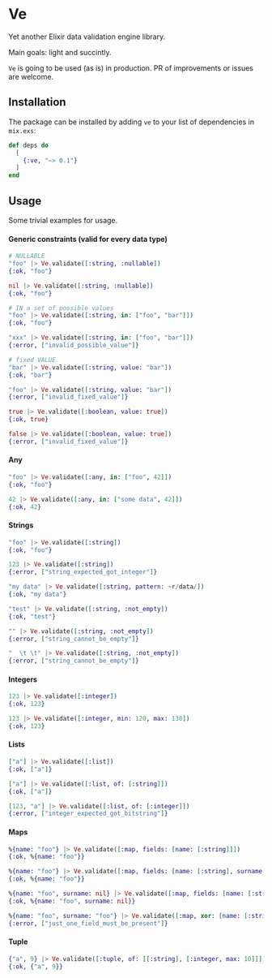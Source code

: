 # Ve

Yet another Elixir data validation engine library.

Main goals: light and succintly.

`Ve` is going to be used (as is) in production. PR of improvements or issues are welcome.

## Installation

The package can be installed by adding `ve` to your list of dependencies in `mix.exs`:

```elixir
def deps do
  [
    {:ve, "~> 0.1"}
  ]
end
```

## Usage

Some trivial examples for usage.

#### Generic constraints (valid for every data type)

```elixir
# NULLABLE
"foo" |> Ve.validate([:string, :nullable])
{:ok, "foo"}

nil |> Ve.validate([:string, :nullable])
{:ok, "foo"}

# IN a set of possible values
"foo" |> Ve.validate([:string, in: ["foo", "bar"]])
{:ok, "foo"}

"xxx" |> Ve.validate([:string, in: ["foo", "bar"]])
{:error, ["invalid_possible_value"]}

# fixed VALUE
"bar" |> Ve.validate([:string, value: "bar"])
{:ok, "bar"}

"foo" |> Ve.validate([:string, value: "bar"])
{:error, ["invalid_fixed_value"]}

true |> Ve.validate([:boolean, value: true])
{:ok, true}

false |> Ve.validate([:boolean, value: true])
{:error, ["invalid_fixed_value"]}
```

#### Any

```elixir
"foo" |> Ve.validate([:any, in: ["foo", 42]])
{:ok, "foo"}

42 |> Ve.validate([:any, in: ["some data", 42]])
{:ok, 42}
```

#### Strings

```elixir
"foo" |> Ve.validate([:string])
{:ok, "foo"}

123 |> Ve.validate([:string])
{:error, ["string_expected_got_integer"]}

"my data" |> Ve.validate([:string, pattern: ~r/data/])
{:ok, "my data"}

"test" |> Ve.validate([:string, :not_empty])
{:ok, "test"}

"" |> Ve.validate([:string, :not_empty])
{:error, ["string_cannot_be_empty"]}

"  \t \t" |> Ve.validate([:string, :not_empty])
{:error, ["string_cannot_be_empty"]}
```

#### Integers

```elixir
123 |> Ve.validate([:integer])
{:ok, 123}

123 |> Ve.validate([:integer, min: 120, max: 130])
{:ok, 123}
```

#### Lists

```elixir
["a"] |> Ve.validate([:list])
{:ok, ["a"]}

["a"] |> Ve.validate([:list, of: [:string]])
{:ok, ["a"]}

[123, "a"] |> Ve.validate([:list, of: [:integer]])
{:error, ["integer_expected_got_bitstring"]}
```

#### Maps

```elixir
%{name: "foo"} |> Ve.validate([:map, fields: [name: [:string]]])
{:ok, %{name: "foo"}}

%{name: "foo"} |> Ve.validate([:map, fields: [name: [:string], surname: [:string, :optional]]])
{:ok, %{name: "foo"}}

%{name: "foo", surname: nil} |> Ve.validate([:map, fields: [name: [:string], surname: [:string, :nullable]]])
{:ok, %{name: "foo", surname: nil}}

%{name: "foo", surname: "foo"} |> Ve.validate([:map, xor: [name: [:string], surname: [:string]]])
{:error, ["just_one_field_must_be_present"]}
```

#### Tuple

```elixir
{"a", 9} |> Ve.validate([:tuple, of: [[:string], [:integer, max: 10]]])
{:ok, {"a", 9}}
```
